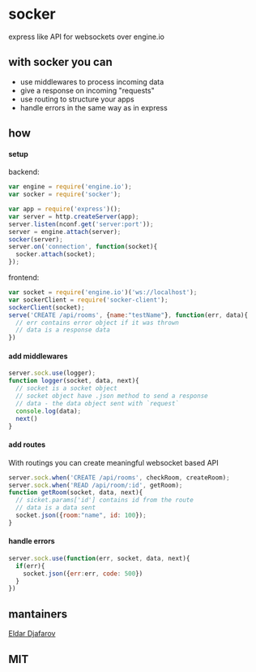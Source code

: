 socker
======

express like API for websockets over engine.io

## with socker you can

* use middlewares to process incoming data
* give a response on incoming "requests"
* use routing to structure your apps
* handle errors in the same way as in express

## how

#### setup
backend:
```javascript
var engine = require('engine.io');
var socker = require('socker');

var app = require('express')();
var server = http.createServer(app);
server.listen(nconf.get('server:port'));
server = engine.attach(server);
socker(server);
server.on('connection', function(socket){
  socker.attach(socket);
});

```
frontend:
```javascript
var socket = require('engine.io')('ws://localhost');
var sockerClient = require('socker-client');
sockerClient(socket);
serve('CREATE /api/rooms', {name:"testName"}, function(err, data){
  // err contains error object if it was thrown
  // data is a response data
})
```
#### add middlewares
```javascript
server.sock.use(logger);
function logger(socket, data, next){
  // socket is a socket object
  // socket object have .json method to send a response
  // data - the data object sent with `request`
  console.log(data);
  next()
}
```
#### add routes
With routings you can create meaningful websocket based API
```javascript
server.sock.when('CREATE /api/rooms', checkRoom, createRoom);
server.sock.when('READ /api/room/:id', getRoom);
function getRoom(socket, data, next){
  // sicket.params['id'] contains id from the route
  // data is a data sent
  socket.json({room:"name", id: 100});
}
```
#### handle errors
```javascript
server.sock.use(function(err, socket, data, next){
  if(err){
    socket.json({err:err, code: 500})
  }
})
```

## mantainers 

[Eldar Djafarov](http://twitter.com/edjafarov)

## MIT
